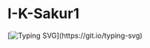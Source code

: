 # I-K-Sakur1
[![Typing SVG](https://readme-typing-svg.demolab.com?font=Exo+2&duration=5005&pause=1000&color=A5FF53&background=000000&center=true&vCenter=true&multiline=true&width=500&lines=Hi+my+name+is+Sakur;I+am+23+years+old;I+am+a+hardworking+boy;Having+a+great+Plan;For+my+Future.)](https://git.io/typing-svg)
